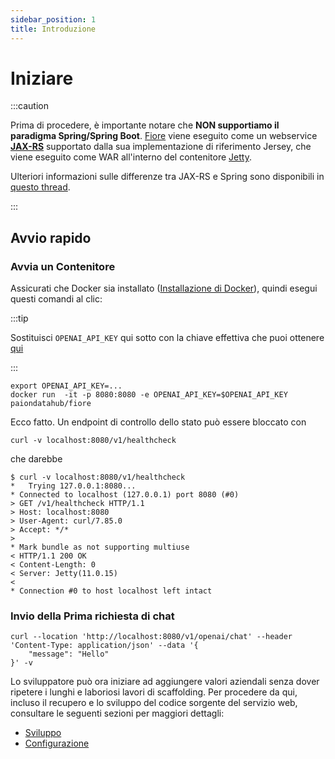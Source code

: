 ```yaml
---
sidebar_position: 1
title: Introduzione
---
```


Iniziare
========

:::caution

Prima di procedere, è importante notare che __NON supportiamo il paradigma Spring/Spring Boot__. [Fiore] viene eseguito
come un webservice __[JAX-RS]__ supportato dalla sua implementazione di riferimento Jersey, che viene eseguito come WAR
all'interno del contenitore [Jetty].

Ulteriori informazioni sulle differenze tra JAX-RS e Spring sono disponibili in [questo thread](https://stackoverflow.com/a/42955575).

:::

Avvio rapido
------------

### Avvia un Contenitore

Assicurati che Docker sia installato
([Installazione di Docker](https://docs.docker.com/desktop/setup/install/mac-install/)), quindi esegui questi comandi al clic:

:::tip

Sostituisci `OPENAI_API_KEY` qui sotto con la chiave effettiva che puoi ottenere
[qui](https://platform.openai.com/api-keys)

:::

```console
export OPENAI_API_KEY=...
docker run  -it -p 8080:8080 -e OPENAI_API_KEY=$OPENAI_API_KEY paiondatahub/fiore
```

Ecco fatto. Un endpoint di controllo dello stato può essere bloccato con

```console
curl -v localhost:8080/v1/healthcheck
```

che darebbe

```console
$ curl -v localhost:8080/v1/healthcheck
*   Trying 127.0.0.1:8080...
* Connected to localhost (127.0.0.1) port 8080 (#0)
> GET /v1/healthcheck HTTP/1.1
> Host: localhost:8080
> User-Agent: curl/7.85.0
> Accept: */*
>
* Mark bundle as not supporting multiuse
< HTTP/1.1 200 OK
< Content-Length: 0
< Server: Jetty(11.0.15)
<
* Connection #0 to host localhost left intact
```

### Invio della Prima richiesta di chat

```console
curl --location 'http://localhost:8080/v1/openai/chat' --header 'Content-Type: application/json' --data '{
    "message": "Hello"
}' -v
```

Lo sviluppatore può ora iniziare ad aggiungere valori aziendali senza dover ripetere i lunghi e laboriosi lavori di
scaffolding. Per procedere da qui, incluso il recupero e lo sviluppo del codice sorgente del servizio web, consultare le
seguenti sezioni per maggiori dettagli:

- [Sviluppo](development)
- [Configurazione](configuration)

[JAX-RS]: https://jcp.org/en/jsr/detail?id=370
[Fiore]: https://fiore.paion-data.com/
[Jetty]: https://en.wikipedia.org/wiki/Jetty_(web_server)
